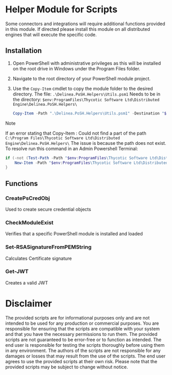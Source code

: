 # Helper Module for Scripts
Some connectors and integrations will require additional functions provided in this module. If directed please install this module on all distributed engines that will execute the specific code.

## Installation

1. Open PowerShell with administrative privileges as this will be installed on the root drive in Windows under the Program Files folder.
1. Navigate to the root directory of your PowerShell module project.
1. Use the `Copy-Item` cmdlet to copy the module folder to the desired directory. The file: `.\Delinea.PoSH.Helpers\Utils.psm1` Needs to be in the directory: `$env:ProgramFiles\Thycotic Software Ltd\Distributed Engine\Delinea.PoSH.Helpers\`

   ```powershell
   Copy-Item -Path ".\Delinea.PoSH.Helpers\Utils.psm1" -Destination "$env:ProgramFiles\Thycotic Software Ltd\Distributed Engine\Delinea.PoSH.Helpers\" -Recurse -Force

>[!NOTE]
>If an error stating that Copy-Item : Could not find a part of the path ```C:\Program Files\Thycotic Software Ltd\Distributed Engine\Delinea.PoSH.Helpers\```
>The issue is because the path does not exist.
>To resolve run this command in an Admin Powershell Terminal:
```powershell 
if (-not (Test-Path -Path "$env:ProgramFiles\Thycotic Software Ltd\Distributed Engine\Delinea.PoSH.Helpers" -PathType Container)) {
    New-Item -Path "$env:ProgramFiles\Thycotic Software Ltd\Distributed Engine\Delinea.PoSH.Helpers" -ItemType Directory
}
```


## Functions

### CreatePsCredObj
Used to create secure credential objects

### CheckModuleExist
Verifies that a specific PowerShell module is installed and loaded

### Set-RSASignatureFromPEMString
Calculates Certificate signature

### Get-JWT
Creates a valid JWT


# Disclaimer
The provided scripts are for informational purposes only and are not intended to be used for any production or commercial purposes. You are responsible for ensuring that the scripts are compatible with your system and that you have the necessary permissions to run them. The provided scripts are not guaranteed to be error-free or to function as intended. The end user is responsible for testing the scripts thoroughly before using them in any environment. The authors of the scripts are not responsible for any damages or losses that may result from the use of the scripts. The end user agrees to use the provided scripts at their own risk. Please note that the provided scripts may be subject to change without notice.

